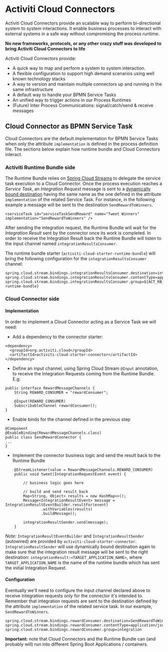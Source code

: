 # Activiti Cloud Connectors

Activiti Cloud Connectors provide an scalable way to perform bi-directional system to system interactions. It enable business processes to interact with external systems in a safe way without compromising the process runtime.

**No new frameworks, protocols, or any other crazy stuff was developed to bring Activiti Cloud Connectors to life**

Activiti Cloud Connectors provide:

* A quick way to map and perform a system to system interaction.
* A flexible configuration to support high demand scenarios using well known technology stacks
* A way to version and maintain multiple connectors up and running in the same infrastructure
* A default way to handle your BPMN Service Tasks
* An unified way to trigger actions in our Process Runtimes
* \(Future\) Inter Process Communications: signal/catch/send & receive messages

## Cloud Connector as BPMN Service Task

Cloud Connectors are the default implementation for BPMN Service Tasks when only the attribute `implementation` is defined in the process definition file. The sections below explain how runtime bundle and Cloud Connectors interact.

### Activiti Runtime Bundle side

The Runtime Bundle relies on [Spring Cloud Streams](https://docs.spring.io/spring-cloud-stream/docs/current/reference/htmlsingle/) to delegate the service task execution to a Cloud Connector. Once the process execution reaches a _Service Task_, an _Integration Request_ message is sent to a [dynamically bound destination](https://docs.spring.io/spring-cloud-stream/docs/current/reference/htmlsingle/#dynamicdestination) having the same name as the one defined in the attribute `implementation` of the related Service Task. For instance, in the following example a message will be sent to the destination `SendRewardToWinners`.

`<serviceTask id="serviceTaskSendReward" name="Tweet Winners" implementation="SendRewardToWinners" />`

After sending the integration request, the Runtime Bundle will wait for the _Integration Result_ sent by the connector once its work is completed. In order to receive the Integration Result back the Runtime Bundle will listen to the input channel named `integrationResultsConsumer`.

The runtime bundle starter \(`activiti-cloud-starter-runtime-bundle`\) will bring the following configuration for the `integrationResultsConsumer` channel:

```text
spring.cloud.stream.bindings.integrationResultsConsumer.destination=integrationResult:${spring.application.name}
spring.cloud.stream.bindings.integrationResultsConsumer.contentType=application/json
spring.cloud.stream.bindings.integrationResultsConsumer.group=${ACT_RB_APP_NAME:my-runtime-bundle}
```

### Cloud Connector side

#### Implementation

In order to implement a Cloud Connector acting as a Service Task we will need:

* Add a dependency to the connector starter:

```text
<dependency>
  <groupId>org.activiti.cloud</groupId>
  <artifactId>activiti-cloud-starter-connector</artifactId>
</dependency>
```

* Define an input channel, using Spring Cloud Stream `@Input` annotation, to receive the Integration Requests coming from the Runtime Bundle. E.g:

```text
public interface RewardMessageChannels {
    String REWARD_CONSUMER = "rewardConsumer";

    @Input(REWARD_CONSUMER)
    SubscribableChannel rewardConsumer();
}
```

* Enable binds for the channel defined in the previous step

```text
@Component
@EnableBinding(RewardMessageChannels.class)
public class SendRewardConnector {
...
}
```

* Implement the connector business logic and send the result back to the Runtime Bundle

```text
    @StreamListener(value = RewardMessageChannels.REWARD_CONSUMER)
    public void tweet(IntegrationRequestEvent event) {

        // business logic goes here

        // build and send result back
        Map<String, Object> results = new HashMap<>();
        Message<IntegrationResultEvent> message = IntegrationResultEventBuilder.resultFor(event)
                .withVariables(results)
                .buildMessage();

        integrationResultSender.send(message);
    }
```

_Note:_ `IntegrationResultEventBuilder` and `IntegrationResultSender` \(autowired\) are provided by `activiti-cloud-starter-connector`. `IntegrationResultSender` will use dynamically bound destination again to make sure that the integration result message will be sent to the right destination: `integrationResult:<TARGET_APPLICATION_NAME>`, where `TARGET_APPLICATION_NAME` is the name of the runtime bundle which has sent the initial Integration Request.

#### Configuration

Eventually we'll need to configure the input channel declared above to receive integration requests only for the connector it's intended to. Remember that integration requests are sent to the destination defined by the attribute `implementation` of the related service task. In our example, `SendRewardToWinners`.

```text
spring.cloud.stream.bindings.rewardConsumer.destination=SendRewardToWinners
spring.cloud.stream.bindings.rewardConsumer.contentType=application/json
spring.cloud.stream.bindings.rewardConsumer.group=integration
```

**Important:** note that Cloud Connectors and the Runtime Bundle can \(and probably will\) run into different Spring Boot Applications / containers.

